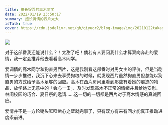 ```yaml
---
title: 擅长捉弄的高木同学
date: 2022/01/19 23:50:17
summary: 擅长调情的西片太太
isTalk: true
cover: https://cdn.jsdelivr.net/gh/qiyuor2/blog-image/img/20210122takagai-san.jpeg
---
```


![](https://cdn.jsdelivr.net/gh/qiyuor2/blog-image/img/20210122takagai-san.jpeg)

对于这部番我还能说什么？！太甜了吧！倘若有人要问我什么才算双向奔赴的爱情，我一定会推荐他去看看高木同学。

爱调情的高木同学和狗直男西片，这是我刚看这部番时对男女主的评价，但是当剧情一步步推进，我沉下心来去享受狗粮的时候，就发现西片虽然狗直男但总能以狗直男的方式给予高木足够的回应。高木在西片房间里看到那些有着她的痕迹的物品、放学路上无意中的「会心一击」、及时发现高木不正常的情绪并且给她安慰、林间校园的巧合、夏日祭的邀请……这一切的一切都是西片对于高木情感的真诚回应。

爱情并不是一方轮锄头哐哐凿心之壁就完事了，只有双方有来有回才能真正推动进度条前进。
